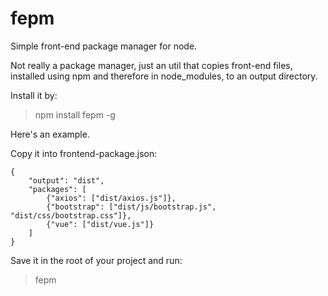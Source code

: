 # fepm
Simple front-end package manager for node.

Not really a package manager, just an util that copies front-end files, installed
using npm and therefore in node_modules, to an output directory.

Install it by:
> npm install fepm -g


Here's an example.

Copy it into frontend-package.json:
```
{
    "output": "dist",
    "packages": [
        {"axios": ["dist/axios.js"]},
        {"bootstrap": ["dist/js/bootstrap.js", "dist/css/bootstrap.css"]},
        {"vue": ["dist/vue.js"]}
    ]
}
```
Save it in the root of your project and run:
> fepm
